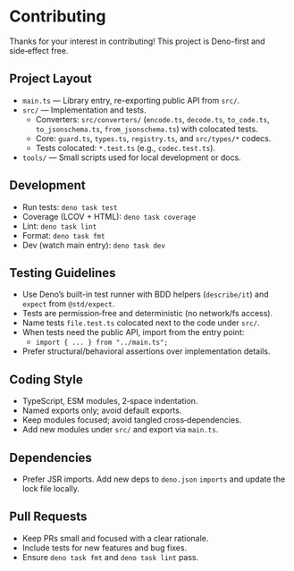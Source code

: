 # Contributing

Thanks for your interest in contributing! This project is Deno-first and
side‑effect free.

## Project Layout

- `main.ts` — Library entry, re-exporting public API from `src/`.
- `src/` — Implementation and tests.
  - Converters: `src/converters/` (`encode.ts`, `decode.ts`, `to_code.ts`,
    `to_jsonschema.ts`, `from_jsonschema.ts`) with colocated tests.
  - Core: `guard.ts`, `types.ts`, `registry.ts`, and `src/types/*` codecs.
  - Tests colocated: `*.test.ts` (e.g., `codec.test.ts`).
- `tools/` — Small scripts used for local development or docs.

## Development

- Run tests: `deno task test`
- Coverage (LCOV + HTML): `deno task coverage`
- Lint: `deno task lint`
- Format: `deno task fmt`
- Dev (watch main entry): `deno task dev`

## Testing Guidelines

- Use Deno’s built-in test runner with BDD helpers (`describe/it`) and `expect`
  from `@std/expect`.
- Tests are permission‑free and deterministic (no network/fs access).
- Name tests `file.test.ts` colocated next to the code under `src/`.
- When tests need the public API, import from the entry point:
  - `import { ... } from "../main.ts";`
- Prefer structural/behavioral assertions over implementation details.

## Coding Style

- TypeScript, ESM modules, 2‑space indentation.
- Named exports only; avoid default exports.
- Keep modules focused; avoid tangled cross‑dependencies.
- Add new modules under `src/` and export via `main.ts`.

## Dependencies

- Prefer JSR imports. Add new deps to `deno.json` `imports` and update the lock
  file locally.

## Pull Requests

- Keep PRs small and focused with a clear rationale.
- Include tests for new features and bug fixes.
- Ensure `deno task fmt` and `deno task lint` pass.
